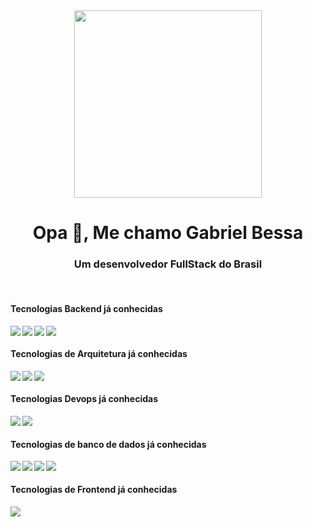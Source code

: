 <div id="header" align="center">
  <img src="https://media4.giphy.com/media/3kPDmoWdBpQPNhCnUG/giphy.gif" width="300"/>
  <h1 align="center">Opa 👋, Me chamo Gabriel Bessa</h1>
  <h3 align="center">Um desenvolvedor FullStack do Brasil</h3>
</div>

<br>
<p align="left">
  <h4 align="left">Tecnologias Backend já conhecidas</h4>
  <img align="left" src="https://img.shields.io/badge/Spring-6DB33F?style=for-the-badge&logo=spring&logoColor=white" />
  <img align="left" src="https://img.shields.io/badge/Spring_Boot-F2F4F9?style=for-the-badge&logo=spring-boot" />
  <img align="left" src="https://img.shields.io/badge/go-4D97FF?style=for-the-badge&logo=go&logoColor=white" />
  <img align="left" src="https://img.shields.io/badge/Node%20js-339933?style=for-the-badge&logo=nodedotjs&logoColor=white" />
</p>

<br>
<div align="center">
  <h4 align="left">Tecnologias de Arquitetura já conhecidas</h4>
  <img align="left" src="https://img.shields.io/badge/Elastic_Search-005571?style=for-the-badge&logo=elasticsearch&logoColor=white" />
  <img align="left" src="https://img.shields.io/badge/rabbitmq-%23FF6600.svg?&style=for-the-badge&logo=rabbitmq&logoColor=white" />
  <img align="left" src="https://img.shields.io/badge/redis-%23DD0031.svg?&style=for-the-badge&logo=redis&logoColor=white" />
</div>

<br>
<div align="center">
  <h4 align="left">Tecnologias Devops já conhecidas</h4>
  <img align="left" src="https://img.shields.io/badge/Docker-2CA5E0?style=for-the-badge&logo=docker&logoColor=white" />
  <img align="left" src="https://img.shields.io/badge/kubernetes-326ce5.svg?&style=for-the-badge&logo=kubernetes&logoColor=white" />
</div>

<br>
<div align="center">  
  <h4 align="left" >Tecnologias de banco de dados já conhecidas</h4>
  <img align="left" src="https://img.shields.io/badge/MySQL-005C84?style=for-the-badge&logo=mysql&logoColor=white"/>
  <img align="left" src="https://img.shields.io/badge/PostgreSQL-316192?style=for-the-badge&logo=postgresql&logoColor=white"/>
  <img align="left" src="https://img.shields.io/badge/Amazon%20DynamoDB-4053D6?style=for-the-badge&logo=Amazon%20DynamoDB&logoColor=white"/>
  <img align="left" src="https://img.shields.io/badge/MongoDB-4EA94B?style=for-the-badge&logo=mongodb&logoColor=white"/>

</div>

<br>
<div align="center">  
  <h4 align="left" >Tecnologias de Frontend já conhecidas</h4>
  <img align="left" src="https://img.shields.io/badge/Angular-DD0031?style=for-the-badge&logo=angular&logoColor=white" />
</p>
